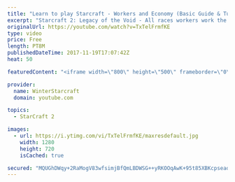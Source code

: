```yaml
---
title: "Learn to play Starcraft - Workers and Economy (Basic Guide & Tutorial)"
excerpt: "Starcraft 2: Legacy of the Void - All races workers work the same (mule notwithstanding!)  Wiki on mining: http://wiki.teamliquid.net/starcraft2/Mining_Minerals"
originalUrl: https://youtube.com/watch?v=TxTelFrmfKE
type: video
price: Free
length: PT8M
publishedDateTime: 2017-11-19T17:07:42Z
heat: 50

featuredContent: "<iframe width=\"800\" height=\"500\" frameborder=\"0\" src=\"https://www.youtube.com/embed/TxTelFrmfKE\" allow=\"accelerometer; autoplay; encrypted-media; gyroscope; picture-in-picture\" allowfullscreen></iframe>"

provider:
  name: WinterStarcraft
  domain: youtube.com

topics:
  - StarCraft 2

images:
  - url: https://i.ytimg.com/vi/TxTelFrmfKE/maxresdefault.jpg
    width: 1280
    height: 720
    isCached: true

secured: "MQUGhDWqy+2RaMogV83wfsimjBfQmLBDWSG++yRKOOqAwK+95t85XBKcpseadRLtsSo0QnH+VqgXEXhQpLKWi6mVuQmq4Sr2rKRL5HJLnFlZJjPdfzbKnaAJzI9SZ3gU6CWySd2iJELIvtU0EH7cNCcxoi8Jp2Mn7OWM/geO0s1Q+nA5PrVJ7j0bgatVsVyUQyosqhVZsDGvr3yMzdeAp+E/2xbegXersZxc+wZ4zjHUlxZhQ+gPD/E7DFzcsbO6yz7m5iyDc6yGwIV1dLhHJMLYKkX5nU02Gza0yNplN7P7XP5s7/f/rlx/xduYEiNSTSuCRdWCbNrumaZgjoBadyZ45MZ96QFocDaRJHD61IeBMHnVu750ff8VIQtf+mHN9ixCrOF/ptEdL8Qq6M5oBlf+OtkOFKLEDU/pbcj1Ccg=;h9LJ/7rbSvQ0vi6+oQie/w=="
---
```


